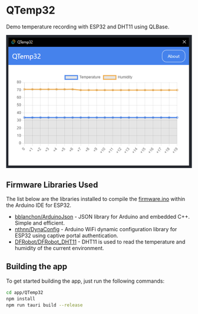 # QTemp32

Demo temperature recording with ESP32 and DHT11 using QLBase.

<p align="center">
    <img src="screenshot/screenshot.png" />
</p>

## Firmware Libraries Used

The list below are the libraries installed to compile the [firmware.ino](firmware/firmware.ino) within the Arduino IDE for ESP32.

- [bblanchon/ArduinoJson](https://github.com/bblanchon/ArduinoJson) - JSON library for Arduino and embedded C++. Simple and efficient.
- [nthnn/DynaConfig](https://github.com/nthnn/DynaConfig) - Arduino WiFi dynamic configuration library for ESP32 using captive portal authentication.
- [DFRobot/DFRobot_DHT11](https://github.com/DFRobot/DFRobot_DHT11) - DHT11 is used to read the temperature and humidity of the current environment.

## Building the app

To get started building the app, just run the following commands:

```bash
cd app/QTemp32
npm install
npm run tauri build --release
```
